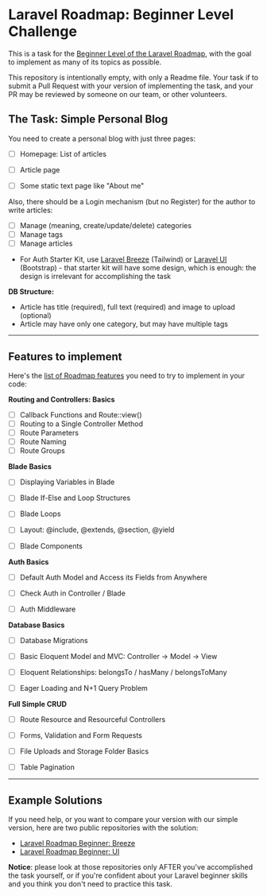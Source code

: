 # Laravel Roadmap: Beginner Level Challenge

This is a task for the [Beginner Level of the Laravel Roadmap](https://github.com/LaravelDaily/Laravel-Roadmap-Learning-Path#beginner-level), with the goal to implement as many of its topics as possible.

This repository is intentionally empty, with only a Readme file. Your task if to submit a Pull Request with your version of implementing the task, and your PR may be reviewed by someone on our team, or other volunteers.

## The Task: Simple Personal Blog

You need to create a personal blog with just three pages:

- [ ] Homepage: List of articles
- [ ] Article page
- [ ] Some static text page like "About me"


Also, there should be a Login mechanism (but no Register) for the author to write articles:

- [ ] Manage (meaning, create/update/delete) categories
- [ ] Manage tags
- [ ] Manage articles
- For Auth Starter Kit, use [Laravel Breeze](https://github.com/laravel/breeze) (Tailwind)
  or [Laravel UI](https://github.com/laravel/ui) (Bootstrap) - that starter kit will have some design, which is enough:
  the design is irrelevant for accomplishing the task


**DB Structure:**

- Article has title (required), full text (required) and image to upload (optional)
- Article may have only one category, but may have multiple tags


-----

## Features to implement

Here's the [list of Roadmap features](https://github.com/LaravelDaily/Laravel-Roadmap-Learning-Path#beginner-level) you need to try to implement in your code:

**Routing and Controllers: Basics**	

- [ ] Callback Functions and Route::view()
- [ ] Routing to a Single Controller Method
- [ ] Route Parameters
- [ ] Route Naming
- [ ] Route Groups

**Blade Basics**

- [ ] Displaying Variables in Blade
- [ ] Blade If-Else and Loop Structures
- [ ] Blade Loops
- [ ] Layout: @include, @extends, @section, @yield
- [ ] Blade Components


**Auth Basics**	

- [ ] Default Auth Model and Access its Fields from Anywhere
- [ ] Check Auth in Controller / Blade
- [ ] Auth Middleware


**Database Basics**	

- [ ] Database Migrations
- [ ] Basic Eloquent Model and MVC: Controller -> Model -> View
- [ ] Eloquent Relationships: belongsTo / hasMany / belongsToMany
- [ ] Eager Loading and N+1 Query Problem


**Full Simple CRUD**	

- [ ] Route Resource and Resourceful Controllers
- [ ] Forms, Validation and Form Requests
- [ ] File Uploads and Storage Folder Basics
- [ ] Table Pagination


----- 

## Example Solutions

If you need help, or you want to compare your version with our simple version, here are two public repositories with the solution:

- [Laravel Roadmap Beginner: Breeze](https://github.com/LaravelDaily/Laravel-Roadmap-Beginner-Roadmap-Breeze)
- [Laravel Roadmap Beginner: UI](https://github.com/LaravelDaily/Laravel-Roadmap-Beginner-Blog-UI)


**Notice**: please look at those repositories only AFTER you've accomplished the task yourself, or if you're confident about your Laravel beginner skills and you think you don't need to practice this task.
